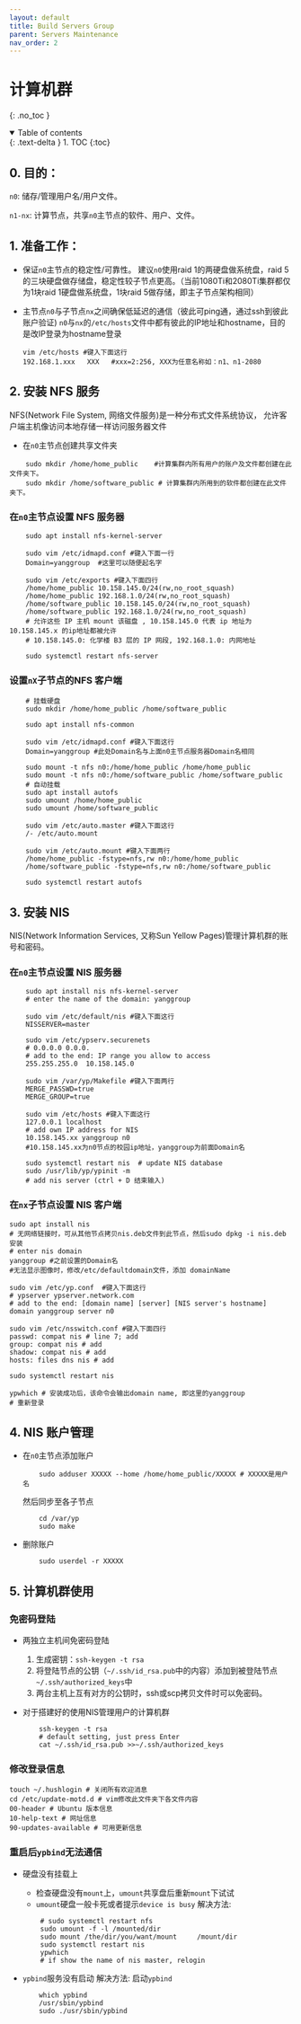 ```yaml
---
layout: default
title: Build Servers Group
parent: Servers Maintenance
nav_order: 2
---
```



# 计算机群
{: .no_toc }
<details open markdown="block">
  <summary>
    Table of contents
  </summary>
  {: .text-delta }
1. TOC
{:toc}
</details>

## 0. 目的：

`n0`:  储存/管理用户名/用户文件。

`n1-nx`:  计算节点，共享`n0`主节点的软件、用户、文件。

## 1. 准备工作：

- 保证`n0`主节点的稳定性/可靠性。
   建议`n0`使用raid 1的两硬盘做系统盘，raid 5的三块硬盘做存储盘，稳定性较子节点更高。（当前1080Ti和2080Ti集群都仅为1块raid 1硬盘做系统盘，1块raid 5做存储，即主子节点架构相同）

- 主节点`n0`与子节点`nx`之间确保低延迟的通信（彼此可ping通，通过ssh到彼此账户验证)
   `n0`与`nx`的`/etc/hosts`文件中都有彼此的IP地址和hostname，目的是改IP登录为hostname登录
   ```shell
   vim /etc/hosts #键入下面这行
   192.168.1.xxx   XXX   #xxx=2:256, XXX为任意名称如：n1、n1-2080 
   ```

## 2. 安装 NFS 服务

NFS(Network File System, 网络文件服务)是一种分布式文件系统协议， 允许客户端主机像访问本地存储一样访问服务器文件

- 在`n0`主节点创建共享文件夹
```shell
	sudo mkdir /home/home_public    #计算集群内所有用户的账户及文件都创建在此文件夹下。
	sudo mkdir /home/software_public # 计算集群内所用到的软件都创建在此文件夹下。
```

### 在`n0`主节点设置 NFS 服务器

```shell
    sudo apt install nfs-kernel-server
    
    sudo vim /etc/idmapd.conf #键入下面一行
    Domain=yanggroup  #这里可以随便起名字
    
    sudo vim /etc/exports #键入下面四行
    /home/home_public 10.158.145.0/24(rw,no_root_squash)
    /home/home_public 192.168.1.0/24(rw,no_root_squash)
    /home/software_public 10.158.145.0/24(rw,no_root_squash)
    /home/software_public 192.168.1.0/24(rw,no_root_squash)
    # 允许这些 IP 主机 mount 该磁盘 , 10.158.145.0 代表 ip 地址为10.158.145.x 的ip地址都被允许
    # 10.158.145.0: 化学楼 B3 层的 IP 网段, 192.168.1.0: 内网地址
    
	sudo systemctl restart nfs-server
```

### 设置`nX`子节点的NFS 客户端

```shell
	# 挂载硬盘
	sudo mkdir /home/home_public /home/software_public
	
	sudo apt install nfs-common
	
	sudo vim /etc/idmapd.conf #键入下面这行
	Domain=yanggroup #此处Domain名与上面n0主节点服务器Domain名相同
	
	sudo mount -t nfs n0:/home/home_public /home/home_public
	sudo mount -t nfs n0:/home/software_public /home/software_public
	# 自动挂载
	sudo apt install autofs
	sudo umount /home/home_public
	sudo umount /home/software_public
	
	sudo vim /etc/auto.master #键入下面这行
	/- /etc/auto.mount
	
	sudo vim /etc/auto.mount #键入下面两行
	/home/home_public -fstype=nfs,rw n0:/home/home_public
	/home/software_public -fstype=nfs,rw n0:/home/software_public
	
	sudo systemctl restart autofs
```

## 3. 安装 NIS

NIS(Network Information Services, 又称Sun Yellow Pages)管理计算机群的账号和密码。

### 在`n0`主节点设置 NIS 服务器

```shell
    sudo apt install nis nfs-kernel-server
    # enter the name of the domain: yanggroup
    
    sudo vim /etc/default/nis #键入下面这行
    NISSERVER=master
    
    sudo vim /etc/ypserv.securenets
    # 0.0.0.0 0.0.0.
    # add to the end: IP range you allow to access
    255.255.255.0  10.158.145.0
    
    sudo vim /var/yp/Makefile #键入下面两行
    MERGE_PASSWD=true
    MERGE_GROUP=true
    
    sudo vim /etc/hosts #键入下面这行
    127.0.0.1 localhost
    # add own IP address for NIS
    10.158.145.xx yanggroup n0
    #10.158.145.xx为n0节点的校园ip地址，yanggroup为前面Domain名
    
    sudo systemctl restart nis  # update NIS database
    sudo /usr/lib/yp/ypinit -m
    # add nis server (ctrl + D 结束输入)
```

### 在`nx`子节点设置 NIS 客户端

```shell
sudo apt install nis
# 无网络链接时，可从其他节点拷贝nis.deb文件到此节点，然后sudo dpkg -i nis.deb安装
# enter nis domain
yanggroup #之前设置的Domain名
#无法显示图像时，修改/etc/defaultdomain文件，添加 domainName

sudo vim /etc/yp.conf  #键入下面这行
# ypserver ypserver.network.com
# add to the end: [domain name] [server] [NIS server's hostname]
domain yanggroup server n0

sudo vim /etc/nsswitch.conf #键入下面四行
passwd: compat nis # line 7; add
group: compat nis # add
shadow: compat nis # add
hosts: files dns nis # add

sudo systemctl restart nis

ypwhich # 安装成功后，该命令会输出domain name, 即这里的yanggroup
# 重新登录
```

## 4. NIS 账户管理

- 在`n0`主节点添加账户
	```shell
		sudo adduser XXXXX --home /home/home_public/XXXXX # XXXXX是用户名
	```
	然后同步至各子节点
	```shell
		cd /var/yp
		sudo make
	```
- 删除账户
	```shell
		sudo userdel -r XXXXX
	```

##  5. 计算机群使用

### 免密码登陆

- 两独立主机间免密码登陆
	1. 生成密钥：`ssh-keygen -t rsa`
	2. 将登陆节点的公钥（`~/.ssh/id_rsa.pub`中的内容）添加到被登陆节点`~/.ssh/authorized_keys`中
	3. 两台主机上互有对方的公钥时，ssh或scp拷贝文件时可以免密码。

- 对于搭建好的使用NIS管理用户的计算机群
	```shell
		ssh-keygen -t rsa
		# default setting, just press Enter
		cat ~/.ssh/id_rsa.pub >>~/.ssh/authorized_keys
	```
### 修改登录信息

```shell
touch ~/.hushlogin # 关闭所有欢迎消息
cd /etc/update-motd.d # vim修改此文件夹下各文件内容
00-header # Ubuntu 版本信息
10-help-text # 网址信息
90-updates-available # 可用更新信息
```

### 重启后`ypbind`无法通信

- 硬盘没有挂载上
	- 检查硬盘没有`mount`上，`umount`共享盘后重新`mount`下试试
	- `umount`硬盘一般卡死或者提示`device is busy`
	   解决方法:
	   ```shell
		# sudo systemctl restart nfs
		sudo umount -f -l /mounted/dir
		sudo mount /the/dir/you/want/mount     /mount/dir
		sudo systemctl restart nis
		ypwhich
		# if show the name of nis master, relogin
	   ```
- `ypbind`服务没有启动
	解决方法: 启动`ypbind`
	
	```shell
		which ypbind
		/usr/sbin/ypbind
		sudo ./usr/sbin/ypbind
	```

